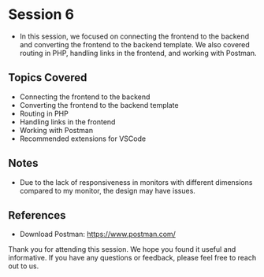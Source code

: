 # Session 6
* In this session, we focused on connecting the frontend to the backend and converting the frontend to the backend template. We also covered routing in PHP, handling links in the frontend, and working with Postman.

## Topics Covered
* Connecting the frontend to the backend
* Converting the frontend to the backend template
* Routing in PHP
* Handling links in the frontend
* Working with Postman
* Recommended extensions for VSCode
## Notes
* Due to the lack of responsiveness in monitors with different dimensions compared to my monitor, the design may have issues.

## References
* Download Postman: https://www.postman.com/


Thank you for attending this session. We hope you found it useful and informative. If you have any questions or feedback, please feel free to reach out to us.